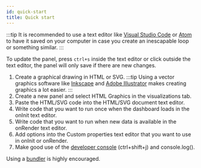 ```yaml
---
id: quick-start
title: Quick start
---
```


:::tip
It is recommended to use a text editor like [Visual Studio Code](https://code.visualstudio.com/) or [Atom](https://atom.io/) to have it saved on your computer in case you create an inescapable loop or something similar.
:::

To update the panel, press `ctrl+s` inside the text editor or click outside the text editor, the panel will only save if there are new changes.

1. Create a graphical drawing in HTML or SVG.
   :::tip
   Using a vector graphics software like [Inkscape](https://inkscape.org/) and [Adobe Illustrator](https://www.adobe.com/products/illustrator.html) makes creating graphics a lot easier.
   :::
2. Create a new panel and select HTML Graphics in the visualizations tab.
3. Paste the HTML/SVG code into the HTML/SVG document text editor.
4. Write code that you want to run once when the dashboard loads in the onInit text editor.
5. Write code that you want to run when new data is available in the onRender text editor.
6. Add options into the Custom properties text editor that you want to use in onInit or onRender.
7. Make good use of the [developer console](https://developers.google.com/web/tools/chrome-devtools) (ctrl+shift+j) and console.log().

Using a [bundler](./projects#bundlers) is highly encouraged.
